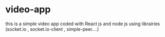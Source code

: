 # video-app
this is a simple video app coded with React js and node js using librairies (socket.io , socket.io-client , simple-peer....)
